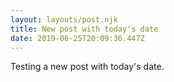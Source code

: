 ```yaml
---
layout: layouts/post.njk
title: New post with today's date
date: 2019-06-25T20:09:36.447Z
---
```

Testing a new post with  today's date.

